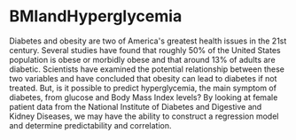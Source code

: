 # BMIandHyperglycemia

Diabetes and obesity are two of America's greatest health issues in the 21st century. Several studies have found that roughly 50% of the United States population is obese or morbidly obese and that around 13% of adults are diabetic. Scientists have examined the potential relationship between these two variables and have concluded that obesity can lead to diabetes if not treated. But, is it possible to predict hyperglycemia, the main symptom of diabetes, from glucose and Body Mass Index levels? By looking at female patient data from the National Institute of Diabetes and Digestive and Kidney Diseases, we may have the ability to construct a regression model and determine predictability and correlation. 
